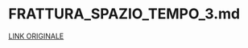 # FRATTURA_SPAZIO_TEMPO_3.md

[LINK ORIGINALE](https://chatgpt.com/c/68543558-94ec-800d-9c08-ccd613291c90)
